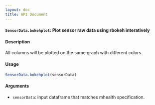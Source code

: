 ```yaml
---
layout: doc
title: API Document
---
```


#### `SensorData.bokehplot`: Plot sensor raw data using rbokeh interatively ####

#### Description ####


 All columns will be plotted on the same graph with different colors.


#### Usage ####

```r
SensorData.bokehplot(sensorData)
```

#### Arguments ####

* `sensorData`: input dataframe that matches mhealth specification.


